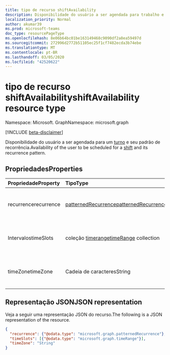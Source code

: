 ```yaml
---
title: tipo de recurso shiftAvailability
description: Disponibilidade do usuário a ser agendada para trabalho e seu padrão de recorrência.
localization_priority: Normal
author: akumar39
ms.prod: microsoft-teams
doc_type: resourcePageType
ms.openlocfilehash: 8e06b64bc01be163149468c9090df2a8ea59497d
ms.sourcegitcommit: 272996d2772b51105ec25f1cf7482ecda3b74ebe
ms.translationtype: MT
ms.contentlocale: pt-BR
ms.lasthandoff: 03/05/2020
ms.locfileid: "42520622"
---
```

# <a name="shiftavailability-resource-type"></a><span data-ttu-id="5ba4e-103">tipo de recurso shiftAvailability</span><span class="sxs-lookup"><span data-stu-id="5ba4e-103">shiftAvailability resource type</span></span>

<span data-ttu-id="5ba4e-104">Namespace: Microsoft. Graph</span><span class="sxs-lookup"><span data-stu-id="5ba4e-104">Namespace: microsoft.graph</span></span>

[!INCLUDE [beta-disclaimer](../../includes/beta-disclaimer.md)]

<span data-ttu-id="5ba4e-105">Disponibilidade do usuário a ser agendada para um [turno](shift.md) e seu padrão de recorrência.</span><span class="sxs-lookup"><span data-stu-id="5ba4e-105">Availability of the user to be scheduled for a [shift](shift.md) and its recurrence pattern.</span></span>

## <a name="properties"></a><span data-ttu-id="5ba4e-106">Propriedades</span><span class="sxs-lookup"><span data-stu-id="5ba4e-106">Properties</span></span>

| <span data-ttu-id="5ba4e-107">Propriedade</span><span class="sxs-lookup"><span data-stu-id="5ba4e-107">Property</span></span>     | <span data-ttu-id="5ba4e-108">Tipo</span><span class="sxs-lookup"><span data-stu-id="5ba4e-108">Type</span></span>        | <span data-ttu-id="5ba4e-109">Descrição</span><span class="sxs-lookup"><span data-stu-id="5ba4e-109">Description</span></span> |
|:-------------|:------------|:------------|
|<span data-ttu-id="5ba4e-110">recurrence</span><span class="sxs-lookup"><span data-stu-id="5ba4e-110">recurrence</span></span>|[<span data-ttu-id="5ba4e-111">patternedRecurrence</span><span class="sxs-lookup"><span data-stu-id="5ba4e-111">patternedRecurrence</span></span>](patternedrecurrence.md)| <span data-ttu-id="5ba4e-112">Especifica o padrão de recorrência</span><span class="sxs-lookup"><span data-stu-id="5ba4e-112">Specifies the pattern for recurrence</span></span> |
|<span data-ttu-id="5ba4e-113">Intervalos</span><span class="sxs-lookup"><span data-stu-id="5ba4e-113">timeSlots</span></span>|<span data-ttu-id="5ba4e-114">coleção [timerange](timerange.md)</span><span class="sxs-lookup"><span data-stu-id="5ba4e-114">[timeRange](timerange.md) collection</span></span>|<span data-ttu-id="5ba4e-115">O (s) intervalo (s) de tempo preferido pelo usuário.</span><span class="sxs-lookup"><span data-stu-id="5ba4e-115">The time slot(s) preferred by the user.</span></span>|
|<span data-ttu-id="5ba4e-116">timeZone</span><span class="sxs-lookup"><span data-stu-id="5ba4e-116">timeZone</span></span>|<span data-ttu-id="5ba4e-117">Cadeia de caracteres</span><span class="sxs-lookup"><span data-stu-id="5ba4e-117">String</span></span>|<span data-ttu-id="5ba4e-118">Especifica o fuso horário do horário indicado.</span><span class="sxs-lookup"><span data-stu-id="5ba4e-118">Specifies the time zone for the indicated time.</span></span> |

## <a name="json-representation"></a><span data-ttu-id="5ba4e-119">Representação JSON</span><span class="sxs-lookup"><span data-stu-id="5ba4e-119">JSON representation</span></span>

<span data-ttu-id="5ba4e-120">Veja a seguir uma representação JSON do recurso.</span><span class="sxs-lookup"><span data-stu-id="5ba4e-120">The following is a JSON representation of the resource.</span></span>

<!-- {
  "blockType": "resource",
  "optionalProperties": [

  ],
  "@odata.type": "microsoft.graph.shiftAvailability",
  "baseType": null
}-->

```json
{
  "recurrence": {"@odata.type": "microsoft.graph.patternedRecurrence"},
  "timeSlots": [{"@odata.type": "microsoft.graph.timeRange"}],
  "timeZone": "String"
}
```

<!-- uuid: 16cd6b66-4b1a-43a1-adaf-3a886856ed98
2019-02-04 14:57:30 UTC -->
<!-- {
  "type": "#page.annotation",
  "description": "shiftAvailability resource",
  "keywords": "",
  "section": "documentation",
  "tocPath": ""
}-->
